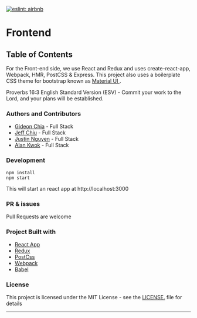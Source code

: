 [![eslint: airbnb](https://img.shields.io/badge/eslint-airbnb-%23fd5c63.svg)](https://www.npmjs.com/package/eslint-config-airbnb)

# Frontend

## Table of Contents

For the Front-end side, we use React and Redux and uses create-react-app, Webpack, HMR, PostCSS & Express. This project also uses a boilerplate CSS theme for bootstrap known as [Material UI ](https://material-ui.com/).

Proverbs 16:3 English Standard Version (ESV) - Commit your work to the Lord, and your plans will be established.

### Authors and Contributors
- [Gideon Chia](https://www.linkedin.com/in/gideon-chia-8573bb30/) - Full Stack
- [Jeff Chiu](https://www.linkedin.com/in/jeffchiu1) - Full Stack
- [Justin Nguyen](https://www.linkedin.com/in/justin-nguyen-42b1a8120/) - Full Stack
- [Alan Kwok](https://www.linkedin.com/in/atkwok/) - Full Stack

### Development
```
npm install
npm start
```
This will start an react app at http://localhost:3000

### PR & issues
Pull Requests are welcome

### Project Built with
- [React App](https://github.com/facebook/create-react-app)
- [Redux](https://www.npmjs.com/package/react-redux)
- [PostCss](https://github.com/postcss/postcss)
- [Webpack](https://www.npmjs.com/package/webpack)
- [Babel](https://github.com/babel/babel-loader)

### License
This project is licensed under the MIT License - see the [LICENSE.](https://tldrlegal.com/license/mit-license) file for details

-------------------
